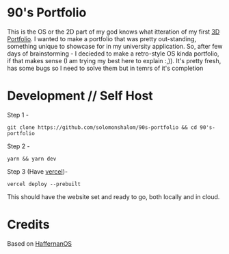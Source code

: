 # 90's Portfolio

This is the OS or the 2D part of my god knows what itteration of my first [3D Portfolio](github.com/solomonshalom/personal-portfolio). I wanted to make a portfolio that was pretty out-standing, something unique to showcase for in my university application. So, after few days of brainstorming - I decieded to make a retro-style OS kinda portfolio, if that makes sense (I am trying my best here to explain :,)). It's pretty fresh, has some bugs so I need to solve them but in temrs of it's completion

# Development // Self Host

Step 1 - 
```
git clone https://github.com/solomonshalom/90s-portfolio && cd 90's-portfolio
```

Step 2 -
```
yarn && yarn dev
```

Step 3 (Have [vercel](https://vercel.com))- 
```
vercel deploy --prebuilt
```

This should have the website set and ready to go, both locally and in cloud. 

# Credits

Based on [HaffernanOS](https://github.com/henryjeff)
